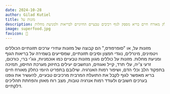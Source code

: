 ```yaml
---
date: 2024-10-28
author: Gilad Kutiel
title: מזנות על
description: מזונות על הם מזונות עשירים בערכים תזונתיים כמו ויטמינים, מינרלים ונוגדי חמצון, שמסייעים בחיזוק מערכת החיסון, תפקוד הלב ושמירה על אנרגיה גבוהה. שילובם בתזונה כחלק מאורח חיים בריא מספק לגוף רכיבים טבעיים החיוניים לבריאות ולמניעת מחלות.
image: superfood.jpg
favicon: 🦸
---
```



מזונות על, או "סופרפודס," הם קבוצה של מזונות עתירי ערכים תזונתיים הכוללים ויטמינים, מינרלים, נוגדי חמצון וסיבים תזונתיים, שמסייעים בשמירה על בריאות הגוף ומניעת מחלות. 
מזונות על כוללים מגוון מזונות טבעיים כמו אוכמניות, גוג'י ברי, כורכום, זרעי צ'יה, עלי תרד, קייל ואגוזים, הנחשבים יעילים בחיזוק מערכת החיסון, תמיכה בתפקוד הלב וכלי הדם, ושיפור רמות האנרגיה. 
שילובם בתפריט היומי כחלק מאורח חיים בריא מאפשר לגוף לקבל את התועלת המרבית מרכיבים טבעיים, להעשיר את גופנו בערכים חשובים ולעודד רמות אנרגיה טובות, מצב רוח מאוזן והפחתת תהליכים דלקתיים.
